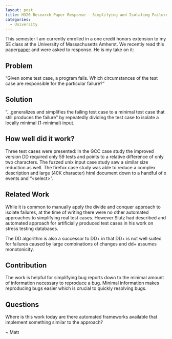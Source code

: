 ```yaml
---
layout: post
title: H320 Research Paper Response - Simplifying and Isolating Failure-Inducing Input
categories:
  - University
---
```

This semester I am currently enrolled in a one credit honors extension to my SE class at the University of Massachusetts Amherst. We recently read this paper[paper](http://pag-www.gtisc.gatech.edu/courses/common/zeller-tse02.pdf) and were asked to response.  He is my take on it:


## Problem
“Given some test case, a program fails. Which circumstances of the test case are responsible for the particular failure?”

## Solution
“...generalizes and simplifies the failing test case to a minimal test case that still produces the failure” by repeatedly dividing the test case to isolate a locally minimal (1-minimal) input.

## How well did it work?
Three test cases were presented:  In the GCC case study the improved version DD required only 59 tests and points to a relative difference of only two characters.  The fuzzed unix input case study saw a similar size reduction as well.  The firefox case study was able to reduce a complex description and large (40K character) html document down to a handful of x events and “\<select\>”.

## Related Work
While it is common to manually apply the divide and conquer approach to isolate failures, at the time of writing there were no other automated approaches to simplifying real test cases.  However Slutz had described and automated approach for artificially produced test cases in his work on stress testing databases.

The DD algorithm is also a successor to DD+ in that DD+ is not well suited for failures caused by large combinations of changes and dd+ assumes monotonicity.

## Contribution
The work is helpful for simplifying bug reports down to the minimal amount of information necessary to reproduce a bug.  Minimal information makes reproducing bugs easier which is crucial to quickly resolving bugs.

## Questions
Where is this work today are there automated frameworks available that implement something similar to the approach?

~ Matt
